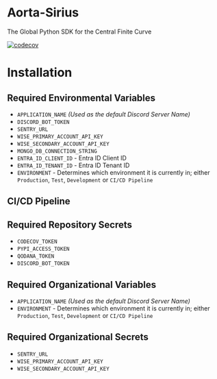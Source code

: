 # Aorta-Sirius

The Global Python SDK for the Central Finite Curve

[![codecov](https://codecov.io/gh/kontinuum-investments/Aorta-Sirius/branch/production/graph/badge.svg?token=TYY4X666XE)](https://codecov.io/gh/kontinuum-investments/Aorta-Sirius)

# Installation

## Required Environmental Variables

- `APPLICATION_NAME` _(Used as the default Discord Server Name)_
- `DISCORD_BOT_TOKEN`
- `SENTRY_URL`
- `WISE_PRIMARY_ACCOUNT_API_KEY`
- `WISE_SECONDARY_ACCOUNT_API_KEY`
- `MONGO_DB_CONNECTION_STRING`
- `ENTRA_ID_CLIENT_ID` - Entra ID Client ID
- `ENTRA_ID_TENANT_ID` - Entra ID Tenant ID
- `ENVIRONMENT` - Determines which environment it is currently in; either `Production`, `Test`, `Development` or `CI/CD Pipeline`

## CI/CD Pipeline
## Required Repository Secrets
- `CODECOV_TOKEN`
- `PYPI_ACCESS_TOKEN`
- `QODANA_TOKEN`
- `DISCORD_BOT_TOKEN`

## Required Organizational Variables
- `APPLICATION_NAME` _(Used as the default Discord Server Name)_
- `ENVIRONMENT` - Determines which environment it is currently in; either `Production`, `Test`, `Development` or `CI/CD Pipeline`

## Required Organizational Secrets
- `SENTRY_URL`
- `WISE_PRIMARY_ACCOUNT_API_KEY`
- `WISE_SECONDARY_ACCOUNT_API_KEY`